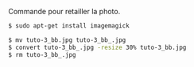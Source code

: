 Commande pour retailler la photo.

```bash
$ sudo apt-get install imagemagick
```

```bash
$ mv tuto-3_bb.jpg tuto-3_bb_.jpg 
$ convert tuto-3_bb_.jpg -resize 30% tuto-3_bb.jpg 
$ rm tuto-3_bb_.jpg
```

